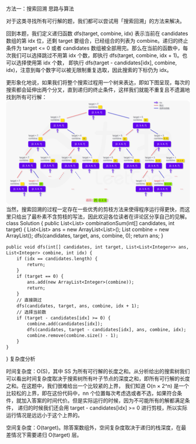 方法一：搜索回溯
思路与算法

对于这类寻找所有可行解的题，我们都可以尝试用「搜索回溯」的方法来解决。

回到本题，我们定义递归函数 dfs(target, combine, idx) 表示当前在 candidates 数组的第 idx 位，还剩 target 要组合，已经组合的列表为 combine。递归的终止条件为 target <= 0 
或者 candidates 数组被全部用完。那么在当前的函数中，每次我们可以选择跳过不用第 idx 个数，即执行 dfs(target, combine, idx + 1)。也可以选择使用第 idx 个数，
即执行 dfs(target - candidates[idx], combine, idx)，注意到每个数字可以被无限制重复选取，因此搜索的下标仍为 idx。

更形象化地说，如果我们将整个搜索过程用一个树来表达，即如下图呈现，每次的搜索都会延伸出两个分叉，直到递归的终止条件，这样我们就能不重复且不遗漏地找到所有可行解：
![img.png](img.png)
当然，搜索回溯的过程一定存在一些优秀的剪枝方法来使得程序运行得更快，而这里只给出了最朴素不含剪枝的写法，因此欢迎各位读者在评论区分享自己的见解。
class Solution {
public List<List<Integer>> combinationSum(int[] candidates, int target) {
List<List<Integer>> ans = new ArrayList<List<Integer>>();
List<Integer> combine = new ArrayList<Integer>();
dfs(candidates, target, ans, combine, 0);
return ans;
}

    public void dfs(int[] candidates, int target, List<List<Integer>> ans, List<Integer> combine, int idx) {
        if (idx == candidates.length) {
            return;
        }
        if (target == 0) {
            ans.add(new ArrayList<Integer>(combine));
            return;
        }
        // 直接跳过
        dfs(candidates, target, ans, combine, idx + 1);
        // 选择当前数
        if (target - candidates[idx] >= 0) {
            combine.add(candidates[idx]);
            dfs(candidates, target - candidates[idx], ans, combine, idx);
            combine.remove(combine.size() - 1);
        }
    }
}
复杂度分析

时间复杂度：O(S)，其中 SS 为所有可行解的长度之和。从分析给出的搜索树我们可以看出时间复杂度取决于搜索树所有叶子节点的深度之和，即所有可行解的长度之和。在这题中，我们很难给出一个比较紧的上界，
我们知道 O(n × 2^n) 是一个比较松的上界，即在这份代码中，nn 个位置每次考虑选或者不选，如果符合条件，就加入答案的时间代价。但是实际运行的时候，因为不可能所有的解都满足条件，
递归的时候我们还会用 target - candidates[idx] >= 0 进行剪枝，所以实际运行情况是远远小于这个上界的。

空间复杂度：O(target)。除答案数组外，空间复杂度取决于递归的栈深度，在最差情况下需要递归 O(target) 层。
